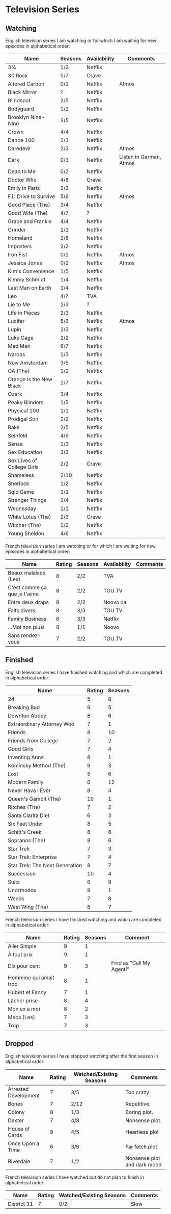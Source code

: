 # Television Series

## Watching

English television series I am watching or for which I am waiting for new episodes in alphabetical order:


| Name                     | Seasons | Availability | Comments |
|--------------------------|---------|--------------|----------|
3%                         | 1/2 | Netflix
30 Rock                    | 5/7 | Crave
Altered Carbon             | 0/1 | Netflix | Atmos
Black Mirror               | ? | Netflix
Blindspot                  | 2/5 | Netflix
Bodyguard                  | 1/2 | Netflix
Brooklyn Nine-Nine         | 3/5 | Netflix
Crown                      | 4/4 | Netflix
Dance 100                  | 1/1 | Netflix
Daredevil                  | 2/3 | Netflix | Atmos
Dark                       | 0/1 | Netflix | Listen in German, Atmos
Dead to Me                 | 0/2 | Netflix
Doctor Who                 | 4/8 | Crave
Emily in Paris             | 2/2 | Netflix
F1: Drive to Survive       | 5/6 | Netflix | Atmos
Good Place (The)           | 3/4 | Netflix
Good Wife (The)            | 4/7 | ?
Grace and Frankie          | 4/4 | Netflix
Grinder                    | 1/1 | Netflix
Homeland                   | 2/8 | Netflix
Imposters                  | 2/2 | Netflix
Iron Fist                  | 0/1 | Netflix | Atmos
Jessica Jones              | 0/2 | Netflix | Atmos
Kim's Convenience          | 1/5 | Netflix
Kimmy Schmidt              | 1/4 | Netflix
Last Man on Earth          | 1/4 | Netflix
Leo                        | 4/? | TVA
Lie to Me                  | 2/3 | ?
Life in Pieces             | 2/3 | Netflix
Lucifer                    | 5/6 | Netflix | Atmos
Lupin                      | 2/3 | Netflix
Luke Cage                  | 2/2 | Netflix
Mad Men                    | 6/7 | Netflix
Narcos                     | 1/3 | Netflix
New Amsterdam              | 3/5 | Netflix
OA (The)                   | 1/2 | Netflix
Orange Is the New Black    | 1/7 | Netflix
Ozark                      | 3/4 | Netflix
Peaky Blinders             | 1/5 | Netflix
Physical 100               | 1/1 | Netflix
Prodigal Son               | 2/2 | Netflix
Rake                       | 2/5 | Netflix
Seinfeld                   | 4/9 | Netflix
Sense                      | 1/3 | Netflix
Sex Education              | 3/3 | Netflix
Sex Lives of College Girls | 2/2 | Crave
Shameless                  | 2/10 | Netflix
Sherlock                   | 1/2 | Netflix
Sqid Game                  | 1/1 | Netflix
Stranger Things            | 1/4 | Netflix
Wednesday                  | 1/1 | Netflix
White Lotus (The)          | 2/3 | Crave
Witcher (The)              | 1/2 | Netflix
Young Sheldon              | 4/6 | Netflix

French television series I am watching or for which I am waiting for new episodes in alphabetical order:

| Name                       | Rating | Seasons | Availability | Comments |
|----------------------------|--------|---------|--------------|----------|
Beaux malaises (Les)         | 8 | 2/2 | TVA
C'est comme ça que je t'aime | 8 | 2/2 | TOU.TV
Entre deux draps             | 8 | 2/2 | Noovo.ca
Faits divers                 | 8 | 3/3 | TOU.TV
Family Business              | 6 | 3/3 | Netflix
…Moi non plus!               | 8 | 1/1 | Noovo
Sans rendez-vous             | 7 | 2/2 | TOU.TV

## Finished

English television series I have finished watching and which are completed in alphabetical order:

| Name                         | Rating | Seasons |
|------------------------------|--------|---------|
24                             | 5 | 8
Breaking Bad                   | 9 | 5
Downton Abbey                  | 8 | 6
Extraordinary Attorney Woo     | 7 | 1
Friends                        | 8 | 10
Friends from College           | 7 | 2
Good Girls                     | 7 | 4
Inventing Anna                 | 8 | 1
Kominsky Method (The)          | 9 | 3
Lost                           | 5 | 6
Modern Family                  | 6 | 12
Never Hava I Ever              | 8 | 4
Queen's Gambit (The)           | 10 | 1
Ritches (The)                  | 7 | 2
Santa Clarita Diet             | 6 | 3
Six Feet Under                 | 8 | 5
Schitt's Creek                 | 8 | 6
Sopranos (The)                 | 8 | 6
Star Trek                      | 7 | 3
Star Trek: Enterprise          | 7 | 4
Star Trek: The Next Generation | 8 | 7
Succession                     | 10 | 4
Suits                          | 6 | 9
Unorthodox                     | 8 | 1
Weeds                          | 7 | 8
West Wing (The)                | 8 | 7

French television series I have finished watching and which are completed in alphabetical order:

| Name          | Rating | Seasons | Comment |
| --------------------|--------|---------|---------|
Aller Simple          | 9 | 1
À tout prix           | 9 | 1
Dix pour cent         | 9 | 3 | Find as "Call My Agent!"
Hommme qui amait trop | 8 | 1
Hubert et Fanny       | 7 | 1
Lâcher prise          | 8 | 4
Mon ex à moi          | 8 | 2
Mecs (Les)            | 7 | 3
Trop                  | 7 | 3

## Dropped

English television series I have stopped watching after the first season in alphabetical order:

| Name               | Rating | Watched/Existing Seasons | Comments |
|--------------------|--------|--------------------------|----------|
Arrested Development | 7 | 3/5 | Too crazy
Bones                | 7 | 2/12 | Repetitive.
Colony               | 8 | 1/3 | Boring plot.
Dexter               | 7 | 4/8 | Nonsense plot.
House of Cards       | 9 | 4/5 | Heartless plot
Once Upon a Time     | 6 | 3/6 | Far fetch plot
Riverdale            | 7 | 1/2 | Nonsense plot and dark mood

French television series I have watched but do not plan to finish in alphabetical order:

| Name      | Rating | Watched/Existing Seasons | Comments |
|-----------|--------|--------------------------|----------|
District 31 | 7      | 0/2 | Slow
